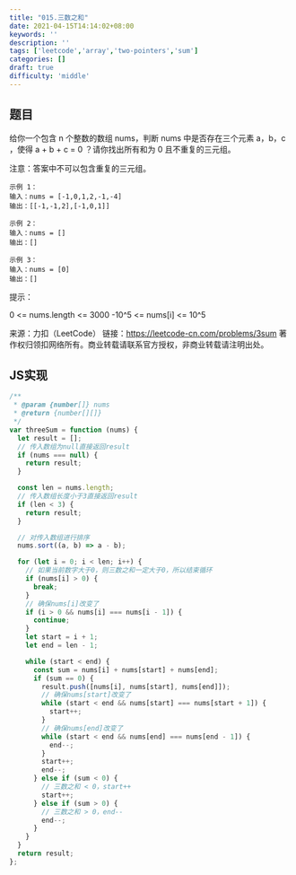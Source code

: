 ```yaml
---
title: "015.三数之和"
date: 2021-04-15T14:14:02+08:00
keywords: ''
description: ''
tags: ['leetcode','array','two-pointers','sum']
categories: []
draft: true
difficulty: 'middle'
---
```


## 题目

给你一个包含 n 个整数的数组 nums，判断 nums 中是否存在三个元素 a，b，c ，使得 a + b + c = 0 ？请你找出所有和为 0 且不重复的三元组。

注意：答案中不可以包含重复的三元组。

```
示例 1：
输入：nums = [-1,0,1,2,-1,-4]
输出：[[-1,-1,2],[-1,0,1]]

示例 2：
输入：nums = []
输出：[]

示例 3：
输入：nums = [0]
输出：[]
```

提示：

0 <= nums.length <= 3000
-10^5 <= nums[i] <= 10^5

来源：力扣（LeetCode）
链接：https://leetcode-cn.com/problems/3sum
著作权归领扣网络所有。商业转载请联系官方授权，非商业转载请注明出处。


## JS实现

```javascript
/**
 * @param {number[]} nums
 * @return {number[][]}
 */
var threeSum = function (nums) {
  let result = [];
  // 传入数组为null直接返回result
  if (nums === null) {
    return result;
  }

  const len = nums.length;
  // 传入数组长度小于3直接返回result
  if (len < 3) {
    return result;
  }

  // 对传入数组进行排序
  nums.sort((a, b) => a - b);

  for (let i = 0; i < len; i++) {
    // 如果当前数字大于0，则三数之和一定大于0，所以结束循环
    if (nums[i] > 0) {
      break;
    } 
    // 确保nums[i]改变了
    if (i > 0 && nums[i] === nums[i - 1]) {
      continue;
    } 
    let start = i + 1;
    let end = len - 1;

    while (start < end) {
      const sum = nums[i] + nums[start] + nums[end];
      if (sum == 0) {
        result.push([nums[i], nums[start], nums[end]]);
        // 确保nums[start]改变了
        while (start < end && nums[start] === nums[start + 1]) {
          start++;
        }
        // 确保nums[end]改变了
        while (start < end && nums[end] === nums[end - 1]) {
          end--;
        }
        start++;
        end--;
      } else if (sum < 0) {
        // 三数之和 < 0，start++
        start++;
      } else if (sum > 0) {
        // 三数之和 > 0，end--
        end--;
      }
    }
  }
  return result;
};
```
